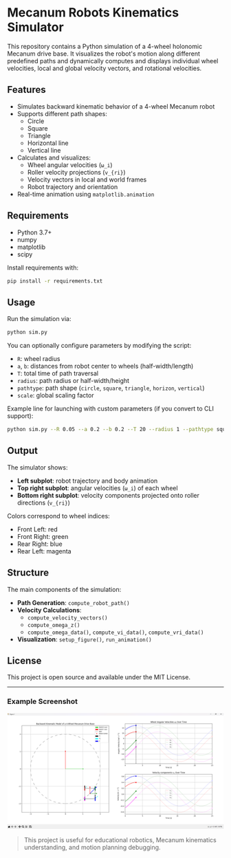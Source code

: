 # Mecanum Robots Kinematics Simulator

This repository contains a Python simulation of a 4-wheel holonomic Mecanum drive base. It visualizes the robot's motion along different predefined paths and dynamically computes and displays individual wheel velocities, local and global velocity vectors, and rotational velocities.

## Features

- Simulates backward kinematic behavior of a 4-wheel Mecanum robot
- Supports different path shapes:
  - Circle
  - Square
  - Triangle
  - Horizontal line
  - Vertical line
- Calculates and visualizes:
  - Wheel angular velocities (`ω_i`)
  - Roller velocity projections (`v_{ri}`)
  - Velocity vectors in local and world frames
  - Robot trajectory and orientation
- Real-time animation using `matplotlib.animation`

## Requirements

- Python 3.7+
- numpy
- matplotlib
- scipy

Install requirements with:

```bash
pip install -r requirements.txt
```

## Usage

Run the simulation via:

```bash
python sim.py
```

You can optionally configure parameters by modifying the script:
- `R`: wheel radius
- `a`, `b`: distances from robot center to wheels (half-width/length)
- `T`: total time of path traversal
- `radius`: path radius or half-width/height
- `pathtype`: path shape (`circle`, `square`, `triangle`, `horizon`, `vertical`)
- `scale`: global scaling factor

Example line for launching with custom parameters (if you convert to CLI support):

```bash
python sim.py --R 0.05 --a 0.2 --b 0.2 --T 20 --radius 1 --pathtype square --scale 1.0
```

## Output

The simulator shows:
- **Left subplot**: robot trajectory and body animation
- **Top right subplot**: angular velocities (`ω_i`) of each wheel
- **Bottom right subplot**: velocity components projected onto roller directions (`v_{ri}`)

Colors correspond to wheel indices:
- Front Left: red
- Front Right: green
- Rear Right: blue
- Rear Left: magenta

## Structure

The main components of the simulation:
- **Path Generation**: `compute_robot_path()`
- **Velocity Calculations**:
  - `compute_velocity_vectors()`
  - `compute_omega_z()`
  - `compute_omega_data()`, `compute_vi_data()`, `compute_vri_data()`
- **Visualization**: `setup_figure()`, `run_animation()`

## License

This project is open source and available under the MIT License.

---

### Example Screenshot

![Simulation Example](Example.png)
> This project is useful for educational robotics, Mecanum kinematics understanding, and motion planning debugging.